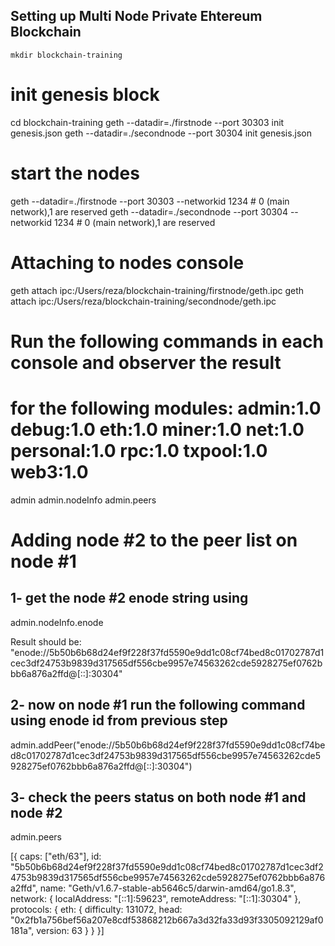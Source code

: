 ## Setting up Multi Node Private Ehtereum Blockchain
```
mkdir blockchain-training
```
# init genesis block
cd blockchain-training
geth --datadir=./firstnode --port 30303 init genesis.json
geth --datadir=./secondnode --port 30304 init genesis.json

# start the nodes
geth --datadir=./firstnode --port 30303  --networkid 1234   # 0 (main network),1 are reserved
geth --datadir=./secondnode --port 30304  --networkid 1234   # 0 (main network),1 are reserved

# Attaching to nodes console
geth attach ipc:/Users/reza/blockchain-training/firstnode/geth.ipc
geth attach ipc:/Users/reza/blockchain-training/secondnode/geth.ipc


# Run the following commands in each console and observer the result
# for the following modules: admin:1.0 debug:1.0 eth:1.0 miner:1.0 net:1.0 personal:1.0 rpc:1.0 txpool:1.0 web3:1.0

admin
admin.nodeInfo
admin.peers


# Adding node #2 to the peer list on node #1
## 1- get the node #2 enode string using 
admin.nodeInfo.enode

Result should be: 
   "enode://5b50b6b68d24ef9f228f37fd5590e9dd1c08cf74bed8c01702787d1cec3df24753b9839d317565df556cbe9957e74563262cde5928275ef0762bbb6a876a2ffd@[::]:30304"


## 2- now on node #1 run the following command using enode id from previous step
admin.addPeer("enode://5b50b6b68d24ef9f228f37fd5590e9dd1c08cf74bed8c01702787d1cec3df24753b9839d317565df556cbe9957e74563262cde5928275ef0762bbb6a876a2ffd@[::]:30304") 

## 3- check the peers status on both node #1 and node #2
admin.peers


[{
    caps: ["eth/63"],
    id: "5b50b6b68d24ef9f228f37fd5590e9dd1c08cf74bed8c01702787d1cec3df24753b9839d317565df556cbe9957e74563262cde5928275ef0762bbb6a876a2ffd",
    name: "Geth/v1.6.7-stable-ab5646c5/darwin-amd64/go1.8.3",
    network: {
      localAddress: "[::1]:59623",
      remoteAddress: "[::1]:30304"
    },
    protocols: {
      eth: {
        difficulty: 131072,
        head: "0x2fb1a756bef56a207e8cdf53868212b667a3d32fa33d93f3305092129af0181a",
        version: 63
      }
    }
}]

